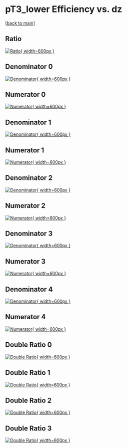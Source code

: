 # pT3_lower Efficiency vs. dz

[[back to main](./)]



## Ratio

[![Ratio](../mtv/var/pT3_lower_xtr_211_-1_eff_dz.png){ width=600px }](../mtv/var/pT3_lower_xtr_211_-1_eff_dz.pdf)

## Denominator 0

[![Denominator](../mtv/den/pT3_lower_xtr_211_-1_eff_dz_den0.png){ width=600px }](../mtv/den/pT3_lower_xtr_211_-1_eff_dz_den0.pdf)

## Numerator 0

[![Numerator](../mtv/num/pT3_lower_xtr_211_-1_eff_dz_num0.png){ width=600px }](../mtv/num/pT3_lower_xtr_211_-1_eff_dz_num0.pdf)

## Denominator 1

[![Denominator](../mtv/den/pT3_lower_xtr_211_-1_eff_dz_den1.png){ width=600px }](../mtv/den/pT3_lower_xtr_211_-1_eff_dz_den1.pdf)

## Numerator 1

[![Numerator](../mtv/num/pT3_lower_xtr_211_-1_eff_dz_num1.png){ width=600px }](../mtv/num/pT3_lower_xtr_211_-1_eff_dz_num1.pdf)

## Denominator 2

[![Denominator](../mtv/den/pT3_lower_xtr_211_-1_eff_dz_den2.png){ width=600px }](../mtv/den/pT3_lower_xtr_211_-1_eff_dz_den2.pdf)

## Numerator 2

[![Numerator](../mtv/num/pT3_lower_xtr_211_-1_eff_dz_num2.png){ width=600px }](../mtv/num/pT3_lower_xtr_211_-1_eff_dz_num2.pdf)

## Denominator 3

[![Denominator](../mtv/den/pT3_lower_xtr_211_-1_eff_dz_den3.png){ width=600px }](../mtv/den/pT3_lower_xtr_211_-1_eff_dz_den3.pdf)

## Numerator 3

[![Numerator](../mtv/num/pT3_lower_xtr_211_-1_eff_dz_num3.png){ width=600px }](../mtv/num/pT3_lower_xtr_211_-1_eff_dz_num3.pdf)

## Denominator 4

[![Denominator](../mtv/den/pT3_lower_xtr_211_-1_eff_dz_den4.png){ width=600px }](../mtv/den/pT3_lower_xtr_211_-1_eff_dz_den4.pdf)

## Numerator 4

[![Numerator](../mtv/num/pT3_lower_xtr_211_-1_eff_dz_num4.png){ width=600px }](../mtv/num/pT3_lower_xtr_211_-1_eff_dz_num4.pdf)

## Double Ratio 0

[![Double Ratio](../mtv/ratio/pT3_lower_xtr_211_-1_eff_dz_ratio0.png){ width=600px }](../mtv/ratio/pT3_lower_xtr_211_-1_eff_dz_ratio0.pdf)

## Double Ratio 1

[![Double Ratio](../mtv/ratio/pT3_lower_xtr_211_-1_eff_dz_ratio1.png){ width=600px }](../mtv/ratio/pT3_lower_xtr_211_-1_eff_dz_ratio1.pdf)

## Double Ratio 2

[![Double Ratio](../mtv/ratio/pT3_lower_xtr_211_-1_eff_dz_ratio2.png){ width=600px }](../mtv/ratio/pT3_lower_xtr_211_-1_eff_dz_ratio2.pdf)

## Double Ratio 3

[![Double Ratio](../mtv/ratio/pT3_lower_xtr_211_-1_eff_dz_ratio3.png){ width=600px }](../mtv/ratio/pT3_lower_xtr_211_-1_eff_dz_ratio3.pdf)

